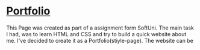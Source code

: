 # [Portfolio](https://simeontsvetanov.github.io/Website-Portfolio/)

This Page was created as part of a assignment form SoftUni. The main task I had, was to learn HTML and CSS and try to build a quick website about me. I've decided to create it as a Portfolio(stiyle-page). The website can be  
